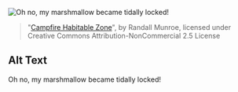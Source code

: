 ![Oh no, my marshmallow became tidally locked!](https://imgs.xkcd.com/comics/campfire_habitable_zone.png)
> "[Campfire Habitable Zone](https://xkcd.com/2336/)", by Randall Munroe, licensed under Creative Commons Attribution-NonCommercial 2.5 License

## Alt Text
Oh no, my marshmallow became tidally locked!
